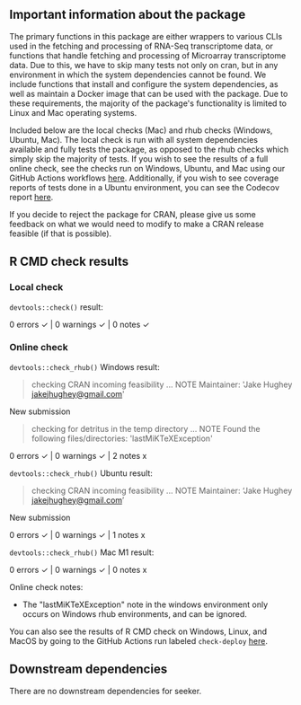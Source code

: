 ## Important information about the package
The primary functions in this package are either wrappers to various CLIs used in the fetching and processing of RNA-Seq transcriptome data, or functions that handle fetching and processing of Microarray transcriptome data. Due to this, we have to skip many tests not only on cran, but in any environment in which the system dependencies cannot be found. We include functions that install and configure the system dependencies, as well as maintain a Docker image that can be used with the package. Due to these requirements, the majority of the package's functionality is limited to Linux and Mac operating systems.

Included below are the local checks (Mac) and rhub checks (Windows, Ubuntu, Mac). The local check is run with all system dependencies available and fully tests the package, as opposed to the rhub checks which simply skip the majority of tests. If you wish to see the results of a full online check, see the checks run on Windows, Ubuntu, and Mac using our GitHub Actions workflows [here](https://github.com/hugheylab/seeker/actions). Additionally, if you wish to see coverage reports of tests done in a Ubuntu environment, you can see the Codecov report [here](https://app.codecov.io/gh/hugheylab/seeker).

If you decide to reject the package for CRAN, please give us some feedback on what we would need to modify to make a CRAN release feasible (if that is possible).

## R CMD check results

### Local check
`devtools::check()` result:

  0 errors ✓ | 0 warnings ✓ | 0 notes ✓

### Online check
`devtools::check_rhub()` Windows result:

  > checking CRAN incoming feasibility ... NOTE
  Maintainer: 'Jake Hughey <jakejhughey@gmail.com>'

  New submission

  > checking for detritus in the temp directory ... NOTE
  Found the following files/directories:
    'lastMiKTeXException'

  0 errors ✓ | 0 warnings ✓ | 2 notes x
  

`devtools::check_rhub()` Ubuntu result:

  > checking CRAN incoming feasibility ... NOTE
  Maintainer: ‘Jake Hughey <jakejhughey@gmail.com>’
  
  New submission

  0 errors ✓ | 0 warnings ✓ | 1 notes x
  

`devtools::check_rhub()` Mac M1 result:

  0 errors ✓ | 0 warnings ✓ | 0 notes x

Online check notes:
  - The "lastMiKTeXException" note in the windows environment only occurs on Windows rhub environments, and can be ignored.

You can also see the results of R CMD check on Windows, Linux, and MacOS by going to the GitHub Actions run labeled `check-deploy` [here](https://github.com/hugheylab/seeker/actions).

## Downstream dependencies
There are no downstream dependencies for seeker.